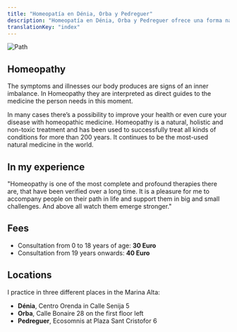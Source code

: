 ```yaml
---
title: "Homeopatía en Dénia, Orba y Pedreguer"
description: "Homeopatía en Dénia, Orba y Pedreguer ofrece una forma natural de tratar enfermedades y malestares emocionales"
translationKey: "index"
---
```


![Path](/images/path.jpg)

## Homeopathy

The symptoms and illnesses our body produces are signs of an inner imbalance. In Homeopathy they are interpreted as direct guides to the medicine the person needs in this moment.

In many cases there’s a possibility to improve your health or even cure your disease with homeopathic medicine. Homeopathy is a natural, holistic and non-toxic treatment and has been used to successfully treat all kinds of conditions for more than 200 years. It continues to be the most-used natural medicine in the world.

## In my experience

"Homeopathy is one of the most complete and profound therapies there are, that have been verified over a long time. It is a pleasure for me to accompany people on their path in life and support them in big and small challenges. And above all watch them emerge stronger."

## Fees

* Consultation from 0 to 18 years of age: **30 Euro**
* Consultation from 19 years onwards: **40 Euro**

## Locations

I practice in three different places in the Marina Alta:

* **Dénia**, Centro Orenda in Calle Senija 5
* **Orba**, Calle Bonaire 28 on the first floor left
* **Pedreguer**, Ecosomnis at Plaza Sant Cristofor 6
